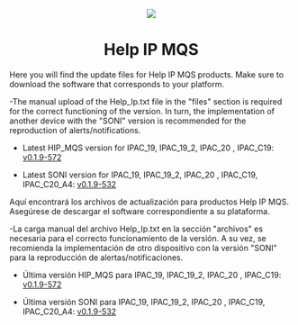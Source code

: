<p align="center">
  <img src="https://surix.net/images/logo-scrolled.png" />
</p>

# <h1 align="center">Help IP MQS</h1>

Here you will find the update files for Help IP MQS products. Make sure to download the software that corresponds to your platform.

-The manual upload of the Help_Ip.txt file in the "files" section is required for the correct functioning of the version. In turn, the implementation of another device with the "SONI" version is recommended for the reproduction of alerts/notifications.

- Latest HIP_MQS version for IPAC_19, IPAC_19_2, IPAC_20 , IPAC_C19: [v0.1.9-572](https://github.com/surixArg/help_ip/tree/main/HIP_MQS/v0.1.9-572)

- Latest SONI version for IPAC_19, IPAC_19_2, IPAC_20 , IPAC_C19, IPAC_C20_A4: [v0.1.9-532](https://github.com/surixArg/help_ip/tree/main/HIP_MQS/v0.1.9-572/v0.1.9-532_SONI)

Aquí encontrará los archivos de actualización para productos Help IP MQS. Asegúrese de descargar el software correspondiente a su plataforma.

-La carga manual del archivo Help_Ip.txt en la sección "archivos" es necesaria para el correcto funcionamiento de la versión. A su vez, se recomienda la implementación de otro dispositivo con la versión "SONI" para la reproducción de alertas/notificaciones.

- Última versión HIP_MQS para IPAC_19, IPAC_19_2, IPAC_20 , IPAC_C19: [v0.1.9-572](https://github.com/surixArg/help_ip/tree/main/HIP_MQS/v0.1.9-572)

- Última versión SONI para IPAC_19, IPAC_19_2, IPAC_20 , IPAC_C19, IPAC_C20_A4: [v0.1.9-532](https://github.com/surixArg/help_ip/tree/main/HIP_MQS/v0.1.9-572/v0.1.9-532_SONI)
